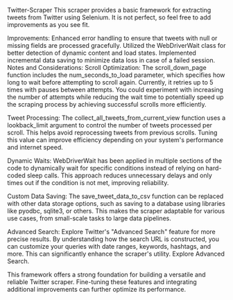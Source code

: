 Twitter-Scraper
This scraper provides a basic framework for extracting tweets from Twitter using Selenium. It is not perfect, so feel free to add improvements as you see fit.

Improvements:
Enhanced error handling to ensure that tweets with null or missing fields are processed gracefully.
Utilized the WebDriverWait class for better detection of dynamic content and load states.
Implemented incremental data saving to minimize data loss in case of a failed session.
Notes and Considerations:
Scroll Optimization:
The scroll_down_page function includes the num_seconds_to_load parameter, which specifies how long to wait before attempting to scroll again. Currently, it retries up to 5 times with pauses between attempts. You could experiment with increasing the number of attempts while reducing the wait time to potentially speed up the scraping process by achieving successful scrolls more efficiently.

Tweet Processing:
The collect_all_tweets_from_current_view function uses a lookback_limit argument to control the number of tweets processed per scroll. This helps avoid reprocessing tweets from previous scrolls. Tuning this value can improve efficiency depending on your system's performance and internet speed.

Dynamic Waits:
WebDriverWait has been applied in multiple sections of the code to dynamically wait for specific conditions instead of relying on hard-coded sleep calls. This approach reduces unnecessary delays and only times out if the condition is not met, improving reliability.

Custom Data Saving:
The save_tweet_data_to_csv function can be replaced with other data storage options, such as saving to a database using libraries like pyodbc, sqlite3, or others. This makes the scraper adaptable for various use cases, from small-scale tasks to large data pipelines.

Advanced Search:
Explore Twitter's "Advanced Search" feature for more precise results. By understanding how the search URL is constructed, you can customize your queries with date ranges, keywords, hashtags, and more. This can significantly enhance the scraper's utility. Explore Advanced Search.

This framework offers a strong foundation for building a versatile and reliable Twitter scraper. Fine-tuning these features and integrating additional improvements can further optimize its performance.